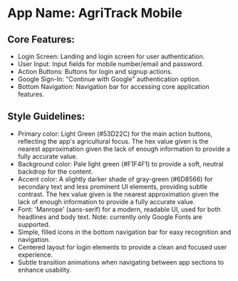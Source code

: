# **App Name**: AgriTrack Mobile

## Core Features:

- Login Screen: Landing and login screen for user authentication.
- User Input: Input fields for mobile number/email and password.
- Action Buttons: Buttons for login and signup actions.
- Google Sign-In: "Continue with Google" authentication option.
- Bottom Navigation: Navigation bar for accessing core application features.

## Style Guidelines:

- Primary color: Light Green (#53D22C) for the main action buttons, reflecting the app's agricultural focus. The hex value given is the nearest approximation given the lack of enough information to provide a fully accurate value.
- Background color: Pale light green (#F1F4F1) to provide a soft, neutral backdrop for the content.
- Accent color: A slightly darker shade of gray-green (#6D8566) for secondary text and less prominent UI elements, providing subtle contrast. The hex value given is the nearest approximation given the lack of enough information to provide a fully accurate value.
- Font: 'Manrope' (sans-serif) for a modern, readable UI, used for both headlines and body text. Note: currently only Google Fonts are supported.
- Simple, filled icons in the bottom navigation bar for easy recognition and navigation.
- Centered layout for login elements to provide a clean and focused user experience.
- Subtle transition animations when navigating between app sections to enhance usability.